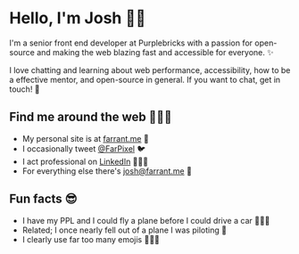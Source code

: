 # Hello, I'm Josh 🧞‍♂️

I'm a senior front end developer at Purplebricks with a passion for open-source and making the web blazing fast and accessible for everyone. ✨

I love chatting and learning about web performance, accessibility, how to be a effective mentor, and open-source in general. If you want to chat, get in touch! 💖


## Find me around the web 🕵🏾‍♀️
- My personal site is at [farrant.me](https://farrant.me) 🏡
- I occasionally tweet [@FarPixel](https://twitter.com/farpixel) 🐦
- I act professional on [LinkedIn](https://www.linkedin.com/in/joshfarrant/) 👨🏻‍💼
- For everything else there's josh@farrant.me 💌


## Fun facts 😎
- I have my PPL and I could fly a plane before I could drive a car 👨🏻‍✈️
- Related; I once nearly fell out of a plane I was piloting 👻
- I clearly use far too many emojis 🎉🤖🦡


<!--
**joshfarrant/joshfarrant** is a ✨ _special_ ✨ repository because its `README.md` (this file) appears on your GitHub profile.

Here are some ideas to get you started:

- 🔭 I’m currently working on ...
- 🌱 I’m currently learning ...
- 👯 I’m looking to collaborate on ...
- 🤔 I’m looking for help with ...
- 💬 Ask me about ...
- 📫 How to reach me: ...
- 😄 Pronouns: ...
- ⚡ Fun fact: ...
-->
